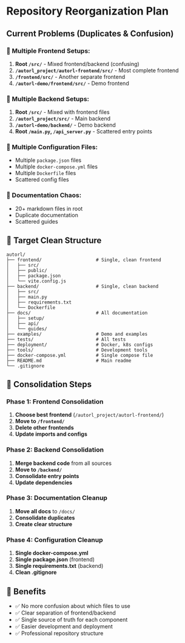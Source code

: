 # Repository Reorganization Plan

## Current Problems (Duplicates & Confusion)

### 🚨 Multiple Frontend Setups:
1. **Root `/src/`** - Mixed frontend/backend (confusing)
2. **`/autorl_project/autorl-frontend/src/`** - Most complete frontend
3. **`/frontend/src/`** - Another separate frontend
4. **`/autorl-demo/frontend/src/`** - Demo frontend

### 🚨 Multiple Backend Setups:
1. **Root `/src/`** - Mixed with frontend files
2. **`/autorl_project/src/`** - Main backend
3. **`/autorl-demo/backend/`** - Demo backend
4. **Root `/main.py`, `/api_server.py`** - Scattered entry points

### 🚨 Multiple Configuration Files:
- Multiple `package.json` files
- Multiple `docker-compose.yml` files
- Multiple `Dockerfile` files
- Scattered config files

### 🚨 Documentation Chaos:
- 20+ markdown files in root
- Duplicate documentation
- Scattered guides

## 🎯 Target Clean Structure

```
autorl/
├── frontend/                    # Single, clean frontend
│   ├── src/
│   ├── public/
│   ├── package.json
│   └── vite.config.js
├── backend/                     # Single, clean backend
│   ├── src/
│   ├── main.py
│   ├── requirements.txt
│   └── Dockerfile
├── docs/                        # All documentation
│   ├── setup/
│   ├── api/
│   └── guides/
├── examples/                    # Demo and examples
├── tests/                       # All tests
├── deployment/                  # Docker, k8s configs
├── tools/                       # Development tools
├── docker-compose.yml           # Single compose file
├── README.md                    # Main readme
└── .gitignore
```

## 🔧 Consolidation Steps

### Phase 1: Frontend Consolidation
1. **Choose best frontend** (`/autorl_project/autorl-frontend/`)
2. **Move to `/frontend/`**
3. **Delete other frontends**
4. **Update imports and configs**

### Phase 2: Backend Consolidation  
1. **Merge backend code** from all sources
2. **Move to `/backend/`**
3. **Consolidate entry points**
4. **Update dependencies**

### Phase 3: Documentation Cleanup
1. **Move all docs** to `/docs/`
2. **Consolidate duplicates**
3. **Create clear structure**

### Phase 4: Configuration Cleanup
1. **Single docker-compose.yml**
2. **Single package.json** (frontend)
3. **Single requirements.txt** (backend)
4. **Clean .gitignore**

## 🎯 Benefits
- ✅ No more confusion about which files to use
- ✅ Clear separation of frontend/backend
- ✅ Single source of truth for each component
- ✅ Easier development and deployment
- ✅ Professional repository structure
